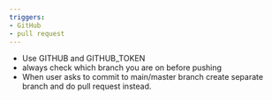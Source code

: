 ```yaml
---
triggers:
- GitHub
- pull request
---
```

* Use GITHUB and GITHUB_TOKEN
* always check which branch you are on before pushing
* When user asks to commit to main/master branch create separate branch and do pull request instead.